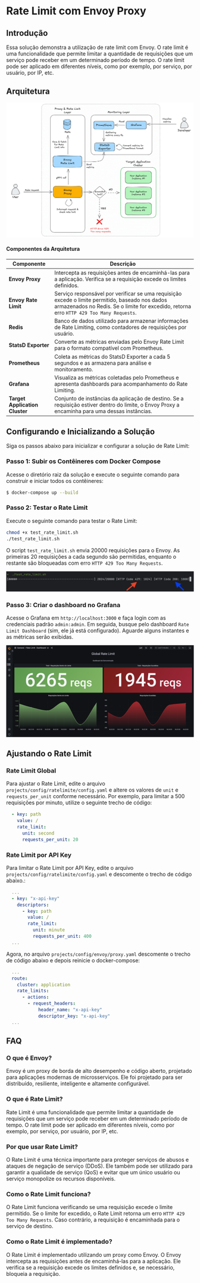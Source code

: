 # Rate Limit com Envoy Proxy
## Introdução
Essa solução demonstra a utilização de rate limit com Envoy. O rate limit é uma funcionalidade que permite limitar a quantidade de requisições que um serviço pode receber em um determinado período de tempo. O rate limit pode ser aplicado em diferentes níveis, como por exemplo, por serviço, por usuário, por IP, etc.

## Arquitetura
![Architecture](documentation/architecture.png)

#### Componentes da Arquitetura
| **Componente**               | **Descrição**                                                                                                                                                                               |
|-----------------------------|---------------------------------------------------------------------------------------------------------------------------------------------------------------------------------------------|
| **Envoy Proxy**              | Intercepta as requisições antes de encaminhá-las para a aplicação. Verifica se a requisição excede os limites definidos.                                                                    |
| **Envoy Rate Limit**         | Serviço responsável por verificar se uma requisição excede o limite permitido, baseado nos dados armazenados no Redis. Se o limite for excedido, retorna erro `HTTP 429 Too Many Requests`. |
| **Redis**                    | Banco de dados utilizado para armazenar informações de Rate Limiting, como contadores de requisições por usuário.                                                                           |
| **StatsD Exporter**          | Converte as métricas enviadas pelo Envoy Rate Limit para o formato compatível com Prometheus.                                                                                               |
| **Prometheus**               | Coleta as métricas do StatsD Exporter a cada 5 segundos e as armazena para análise e monitoramento.                                                                                         |
| **Grafana**                  | Visualiza as métricas coletadas pelo Prometheus e apresenta dashboards para acompanhamento do Rate Limiting.                                                                                |
| **Target Application Cluster** | Conjunto de instâncias da aplicação de destino. Se a requisição estiver dentro do limite, o Envoy Proxy a encaminha para uma dessas instâncias.                                             |

## Configurando e Inicializando a Solução
Siga os passos abaixo para inicializar e configurar a solução de Rate Limit:

### Passo 1: Subir os Contêineres com Docker Compose
Acesse o diretório raiz da solução e execute o seguinte comando para construir e iniciar todos os contêineres:

```bash
$ docker-compose up --build
```

### Passo 2: Testar o Rate Limit
Execute o seguinte comando para testar o Rate Limit:

```bash
chmod +x test_rate_limit.sh
./test_rate_limit.sh
```

O script `test_rate_limit.sh` envia 20000 requisições para o Envoy. As primeiras 20 requisições a cada segundo são permitidas, enquanto o restante são bloqueadas com erro `HTTP 429 Too Many Requests`.

![Architecture](documentation/script.png)

### Passo 3: Criar o dashboard no Grafana
Acesse o Grafana em `http://localhost:3000` e faça login com as credenciais padrão `admin:admin`. Em seguida, busque pelo dashboard `Rate Limit Dashboard` (sim, ele já está configurado). Aguarde alguns instantes e as métricas serão exibidas.

![Architecture](documentation/dashboard.png)


## Ajustando o Rate Limit

### Rate Limit Global
Para ajustar o Rate Limit, edite o arquivo `projects/config/ratelimite/config.yaml` e altere os valores de `unit` e `requests_per_unit`  conforme necessário. Por exemplo, para limitar a 500 requisições por minuto, utilize o seguinte trecho de código:

```yaml
  - key: path
    value: /
    rate_limit:
      unit: second
      requests_per_unit: 20
```

### Rate Limit por API Key
Para limitar o Rate Limit por API Key, edite o arquivo `projects/config/ratelimite/config.yaml` e descomente o trecho de código abaixo.:

```yaml
  ...
  - key: "x-api-key"
    descriptors:
      - key: path
        value: /
        rate_limit:
          unit: minute
          requests_per_unit: 400
  ...
```
Agora, no arquivo `projects/config/envoy/proxy.yaml` descomente o trecho de código abaixo e depois reinicie o docker-compose:

```yaml
  ...
  route:
    cluster: application
    rate_limits:
      - actions:
        - request_headers:
            header_name: "x-api-key"
            descriptor_key: "x-api-key"
  ...
```

## FAQ
### O que é Envoy?
Envoy é um proxy de borda de alto desempenho e código aberto, projetado para aplicações modernas de microsserviços. Ele foi projetado para ser distribuído, resiliente, inteligente e altamente configurável.

### O que é Rate Limit?
Rate Limit é uma funcionalidade que permite limitar a quantidade de requisições que um serviço pode receber em um determinado período de tempo. O rate limit pode ser aplicado em diferentes níveis, como por exemplo, por serviço, por usuário, por IP, etc.

### Por que usar Rate Limit?
O Rate Limit é uma técnica importante para proteger serviços de abusos e ataques de negação de serviço (DDoS). Ele também pode ser utilizado para garantir a qualidade de serviço (QoS) e evitar que um único usuário ou serviço monopolize os recursos disponíveis.

### Como o Rate Limit funciona?
O Rate Limit funciona verificando se uma requisição excede o limite permitido. Se o limite for excedido, o Rate Limit retorna um erro `HTTP 429 Too Many Requests`. Caso contrário, a requisição é encaminhada para o serviço de destino.

### Como o Rate Limit é implementado?
O Rate Limit é implementado utilizando um proxy como Envoy. O Envoy intercepta as requisições antes de encaminhá-las para a aplicação. Ele verifica se a requisição excede os limites definidos e, se necessário, bloqueia a requisição.


